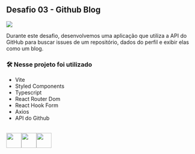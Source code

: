 ## Desafio 03 - Github Blog
<img src="https://i.imgur.com/njR7kWt.png" align="center" />

Durante este desafio, desenvolvemos uma aplicação que utiliza a API do GitHub para buscar issues de um repositório, dados do perfil e exibir elas como um blog.

### 🛠️ Nesse projeto foi utilizado

* Vite
* Styled Components
* Typescript
* React Router Dom
* React Hook Form
* Axios
* API do Github

<br />

<div style="display: flex;">
  <a href="https://ignite-github-blog-two.vercel.app/" target="_blank">
    <img src="https://user-images.githubusercontent.com/71772559/178192066-d52e0cf7-906e-4baa-80f3-4b49dde153c0.png" height="40px" />
  </a>

  <a href="https://www.figma.com/community/file/1138814951106121051" target="_blank">
    <img src="https://user-images.githubusercontent.com/71772559/178192253-4fe4757c-de57-4878-a38c-a483c25670b1.png" height="40px" />
  </a>

  <a href="https://www.linkedin.com/in/rafael-henrique-silva-de-almeida-a396bb22b/" target="_blank">
    <img src="https://img.shields.io/badge/LinkedIn-0077B5?style=for-the-badge&logo=linkedin&logoColor=white" height="40px" />
  </a>
</div>
